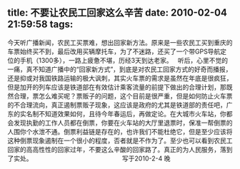 title: 不要让农民工回家这么辛苦
date: 2010-02-04 21:59:58
tags: 
---

今天听广播新闻，农民工买票难，想出回家新方法。原来是一些农民工买到重庆的车票始终买不到，最后改用买辆摩托车，为了不迷路，还买了一个带GPS导航定位的手机（1300多），一路上疲惫不堪，历经3天到达老家。   听后，心里不觉的一痛，真不知道广播中的“回家新方式”，到底是对农民工回家方式的好奇而播报，还是抑或对我国铁路运输的极大讽刺，其实火车票的需求是虽然在年底是很疯狂，但是加开的列车应该是铁道部在有效估计乘客流量的前提下做出的合理计划，那既然合理，票怎么难买呢？票贩子的问题，这个目前是很严重，但是如何防止火车票的不合理流向，真正遏制票贩子现象，这应该是政府的尤其是铁道部的责任吧，广东的实名制不知道效果如何，且待今年春运后，再做定论。在大城市火车站，你都会发现执勤的工作人员都在倒票，你要在火车站的大厅里退票时，保准一帮倒票的人围你个水泄不通。倒票利益链是存在的，也许我们不能杜绝它，但是至少应该将这种倒票现象遏制在一个很小的程度，否者就是不作为了。至少也可以看到农民工回家的高高性性的回家过年，不要这么辛酸的回家路了。真正的为人民服务，落到了实处。                                                   写于2010-2-4 晚